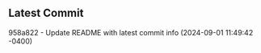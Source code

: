 
## Latest Commit
958a822 - Update README with latest commit info (2024-09-01 11:49:42 -0400) <Yunxi-Zhou>
